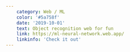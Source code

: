```yaml
---
    category: Web / ML
    color: '#5a758f'
    date: '2019-10-01'
    text: Object recognition web for fun
    link: https://ml-neural-network.web.app/
    linkinfo: 'Check it out'
---
```

